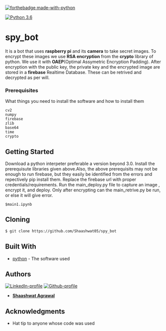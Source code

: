 [![forthebadge made-with-python](http://ForTheBadge.com/images/badges/made-with-python.svg)](https://www.python.org/)

[![Python 3.6](https://img.shields.io/badge/python-3.6-green.svg)](https://www.python.org/downloads/release/python-360/) 
# spy_bot
 It is a bot that uses **raspberry pi** and its **camera** to take secret images. To encrypt these images we use **RSA encryption** from the **crypto** library of python. We use it with **OAEP**(Optimal Assymetric Encryption Padding). After encryption with the public key, the private key and the encrypted image are stored in a **firebase** Realtime Database. These can be retrived and decrypted as per will.

### Prerequisites

What things you need to install the software and how to install them

```
cv2
numpy 
firebase
zlib
base64
time
crypto
```

## Getting Started

Download a python interpeter preferable a version beyond 3.0. Install the prerequisute libraries given above.Also, the above prerequisits may not be enough to run firebase, but they easily be identified from the errors and repectively pip install them. Replace the firebase url with proper credentials/requirements. Run the main_deploy.py file to capture an image , encrypt it, and deploy. Only after encrypting can the main_retrive.py be run, or else it will give error.

```
$main1.ipynb   

```

## Cloning
```bash
$ git clone https://github.com/Shaashwat05/spy_bot
```


## Built With

* [python](https://www.python.org/) - The software used

## Authors
[![LinkedIn-profile](https://img.shields.io/badge/LinkedIn-Profile-teal.svg)](https://www.linkedin.com/in/shaashwat-agrawal-1904a117a/)       [![Github-profile](https://badgen.net/badge/icon/github?icon=github&label)](https://github.com/Shaashwat05)

* [**Shaashwat Agrawal**](https://github.com/Shaashwat05) 

## Acknowledgments

* Hat tip to anyone whose code was used




